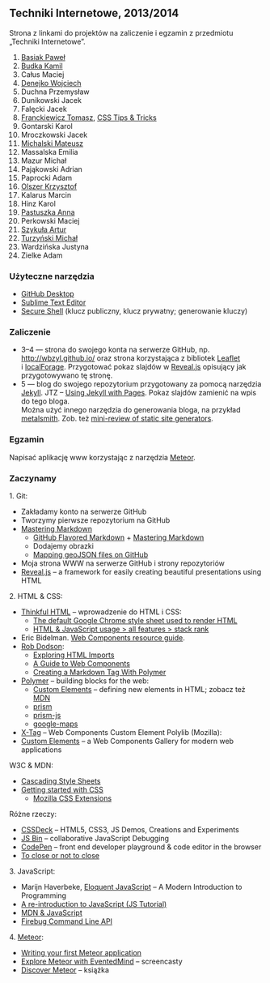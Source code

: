 ## Techniki Internetowe, 2013/2014

Strona z linkami do projektów na zaliczenie i egzamin z przedmiotu „Techniki Internetowe”.

1. [Basiak Paweł](http://pbasiak.github.io)
1. [Budka Kamil][g]
1. Całus Maciej
1. [Denejko Wojciech][b]
1. Duchna Przemysław
1. Dunikowski Jacek
1. Falęcki Jacek
1. [Franckiewicz Tomasz][d], [CSS Tips & Tricks](http://slid.es/tomaszfranckiewicz/css)
1. Gontarski Karol
1. Mroczkowski Jacek
1. [Michalski Mateusz][c]
1. Massalska Emilia
1. Mazur Michał
1. Pająkowski Adrian
1. Paprocki Adam
1. [Olszer Krzysztof][e]
1. Kalarus Marcin
1. Hinz Karol
1. [Pastuszka Anna][a]
1. Perkowski Maciej
1. [Szykuła Artur](http://aszykula.github.io/)
1. [Turzyński Michał](http://michalt.pl)
1. Wardzińska Justyna
1. Zielke Adam


### Użyteczne narzędzia

- [GitHub Desktop](http://windows.github.com/)
- [Sublime Text Editor](http://www.sublimetext.com/)
- [Secure Shell](http://en.wikipedia.org/wiki/Secure_Shell)
  (klucz publiczny, klucz prywatny; generowanie kluczy)


### Zaliczenie

* 3–4 — strona do swojego konta na serwerze GitHub, np.
  http://wbzyl.github.io/
  oraz strona korzystająca z bibliotek [Leaflet](http://leafletjs.com/)
  i [localForage](https://github.com/mozilla/localForage).
  Przygotować pokaz slajdów w [Reveal.js](http://lab.hakim.se/reveal-js/)
  opisujący jak przygotowywano tę stronę.
* 5 — blog do swojego repozytorium przygotowany za pomocą narzędzia
  [Jekyll](http://jekyllrb.com/). JTZ –
  [Using Jekyll with Pages](https://help.github.com/articles/using-jekyll-with-pages).
  Pokaz slajdów zamienić na wpis do tego bloga.<br>
  Można użyć innego narzędzia do generowania bloga, na przykład
  [metalsmith](https://github.com/segmentio/metalsmith).
  Zob. też [mini-review of static site generators](https://github.com/skx/static-site-generators).


### Egzamin

Napisać aplikację www korzystając z narzędzia [Meteor](https://www.meteor.com/).


### Zaczynamy

1\. Git:

- Zakładamy konto na serwerze GitHub
- Tworzymy pierwsze repozytorium na GitHub
- [Mastering Markdown](http://daringfireball.net/projects/markdown/syntax)
  - [GitHub Flavored Markdown](http://guides.github.com/overviews/mastering-markdown/) +
    [Mastering Markdown](http://guides.github.com/overviews/mastering-markdown/)
  - Dodajemy obrazki
  - [Mapping geoJSON files on GitHub](https://help.github.com/articles/mapping-geojson-files-on-github)
- Moja strona WWW na serwerze GitHub i strony repozytoriów
- [Reveal.js](https://github.com/hakimel/reveal.js) –
  a framework for easily creating beautiful presentations using HTML

2\. HTML & CSS:

- [Thinkful HTML](https://github.com/h5c3j/thinkful-html) –
  wprowadzenie do HTML i CSS:
  - [The default Google Chrome style sheet used to render HTML](http://trac.webkit.org/browser/trunk/Source/WebCore/css/html.css?format=txt)
  - [HTML & JavaScript usage > all features > stack rank](http://www.chromestatus.com/metrics/feature/popularity)
- Eric Bidelman.
  [Web Components resource guide](https://gist.github.com/ebidel/6314025).
- [Rob Dodson](http://robdodson.me/blog/):
  * [Exploring HTML Imports](http://robdodson.me/blog/2013/08/20/exploring-html-imports/)
  * [A Guide to Web Components](http://css-tricks.com/modular-future-web-components/)
  * [Creating a Markdown Tag With Polymer](http://robdodson.me/blog/2013/10/02/creating-a-markdown-tag-with-polymer/)
- [Polymer](http://www.polymer-project.org/) – building blocks for the web:
  * [Custom Elements](http://www.html5rocks.com/en/tutorials/webcomponents/customelements/) –
    defining new elements in HTML;
    zobacz też [MDN](https://developer.mozilla.org/en-US/Apps/Tools_and_frameworks/Custom_elements)
  * [prism](http://prismjs.com/)
  * [prism-js](https://github.com/addyosmani/prism-js)
  * [google-maps](https://github.com/eduardolundgren/google-maps-element)
- [X-Tag](http://www.x-tags.org/) – Web Components Custom Element Polylib (Mozilla):
- [Custom Elements](http://customelements.io/) –
  a Web Components Gallery for modern web applications

W3C & MDN:

- [Cascading Style Sheets](http://www.w3.org/Style/CSS/)
- [Getting started with CSS](https://developer.mozilla.org/en-US/docs/Web/Guide/CSS/Getting_started)
  - [Mozilla CSS Extensions](https://developer.mozilla.org/en-US/docs/Web/CSS/Reference/Mozilla_Extensions)

Różne rzeczy:

- [CSSDeck](http://cssdeck.com/) – HTML5, CSS3, JS Demos, Creations and Experiments
- [JS Bin](http://jsbin.com/) – collaborative JavaScript Debugging
- [CodePen](http://codepen.io/) – front end developer playground & code editor in the browser
- [To close or not to close](http://www.colorglare.com/2014/02/03/to-close-or-not-to-close.html)

3\. JavaScript:

- Marijn Haverbeke, [Eloquent JavaScript](http://eloquentjavascript.net/) –
  A Modern Introduction to Programming
- [A re-introduction to JavaScript (JS Tutorial)](https://developer.mozilla.org/en-US/docs/Web/JavaScript/A_re-introduction_to_JavaScript)
- [MDN & JavaScript](https://developer.mozilla.org/en-US/docs/Web/JavaScript)
- [Firebug Command Line API](https://getfirebug.com/wiki/index.php/Command_Line_API)

4\. [Meteor](https://www.meteor.com/):

- [Writing your first Meteor application](http://sebastiandahlgren.se/2013/07/17/tutorial-writing-your-first-metor-application/)
- [Explore Meteor with EventedMind](https://www.eventedmind.com/) – screencasty
- [Discover Meteor](http://book.discovermeteor.com/) – książka


[a]:http://apastuszka.github.io/wizytowka
[b]:http://wdenejko.github.com
[c]:http://matismatis93.github.io/techint
[d]:http://tomasz.fr
[e]:http://kolszer.github.io
[g]:http://kbudka.github.io/hcj-zadania
